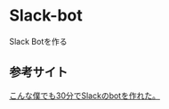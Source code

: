 # Slack-bot
Slack Botを作る

## 参考サイト
[こんな僕でも30分でSlackのbotを作れた。](http://lab.aratana.jp/entry/2014/12/04/185053)